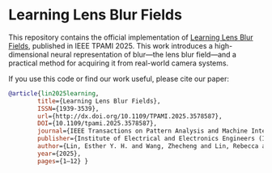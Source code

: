 # Learning Lens Blur Fields

This repository contains the official implementation of [Learning Lens Blur Fields](https://arxiv.org/abs/2310.11535), published in IEEE TPAMI 2025. This work introduces a high-dimensional neural representation of blur—the lens blur field—and a practical method for acquiring it from real-world camera systems.

If you use this code or find our work useful, please cite our paper:

```bibtex
@article{lin2025learning,
        title={Learning Lens Blur Fields},
        ISSN={1939-3539},
        url={http://dx.doi.org/10.1109/TPAMI.2025.3578587},
        DOI={10.1109/tpami.2025.3578587},
        journal={IEEE Transactions on Pattern Analysis and Machine Intelligence},
        publisher={Institute of Electrical and Electronics Engineers (IEEE)},
        author={Lin, Esther Y. H. and Wang, Zhecheng and Lin, Rebecca and Miau, Daniel and Kainz, Florian and Chen, Jiawen and Zhang, Xuaner and Lindell, David B. and Kutulakos, Kiriakos N.},
        year={2025},
        pages={1–12} }
```
